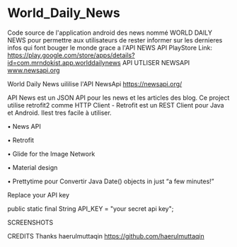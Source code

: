 # World_Daily_News
Code source de l'application android des news nommé WORLD DAILY NEWS pour permettre aux utilisateurs de rester informer sur les dernieres infos qui font bouger le monde grace a l'API NEWS API
 PlayStore Link: https://play.google.com/store/apps/details?id=com.mrndokist.app.worlddailynews
API UTLISER NEWSAPI www.newsapi.org

World Daily News uililise l'API NewsApi https://newsapi.org/

API News est un JSON API pour les news et les articles des blog. Ce project utilise retrofit2 comme HTTP Client - Retrofit est un REST Client pour Java et Android. Ilest tres facile à utiliser.

• News API

• Retrofit

• Glide for the Image Network

• Material design

• Prettytime pour Convertir Java Date() objects in just “a few minutes!”

Replace your API key

public static final String API_KEY = "your secret api key";

SCREENSHOTS

CREDITS Thanks haerulmuttaqin https://github.com/haerulmuttaqin
